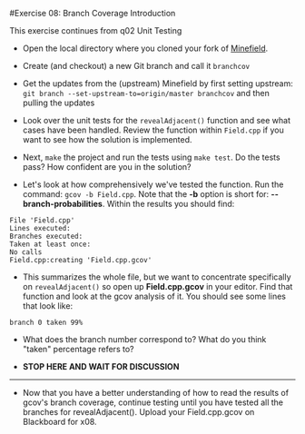 #Exercise 08: Branch Coverage Introduction

This exercise continues from q02 Unit Testing
* Open the local directory where you cloned your fork of [Minefield](https://github.com/ChicoState/minefield).

* Create (and checkout) a new Git branch and call it `branchcov`

* Get the updates from the (upstream) Minefield by first setting upstream: `git branch --set-upstream-to=origin/master branchcov` and then pulling the updates

* Look over the unit tests for the `revealAdjacent()` function and see what cases have been handled. Review the function within `Field.cpp` if you want to see how the solution is implemented.

* Next, `make` the project and run the tests using `make test`. Do the tests pass? How confident are you in the solution?

* Let's look at how comprehensively we've tested the function. Run the command: `gcov -b Field.cpp`. Note that the **-b** option is short for: **--branch-probabilities**. Within the results you should find:

```
File 'Field.cpp'
Lines executed: 
Branches executed:
Taken at least once:
No calls
Field.cpp:creating 'Field.cpp.gcov'
```

* This summarizes the whole file, but we want to concentrate specifically on `revealAdjacent()` so open up **Field.cpp.gcov** in your editor. Find that function and look at the gcov analysis of it. You should see some lines that look like:

```
branch 0 taken 99%
```

* What does the branch number correspond to? What do you think "taken" percentage refers to?

* **STOP HERE AND WAIT FOR DISCUSSION**

- - -

* Now that you have a better understanding of how to read the results of gcov's branch coverage, continue testing until you have tested all the branches for revealAdjacent(). Upload your Field.cpp.gcov on Blackboard for x08.
